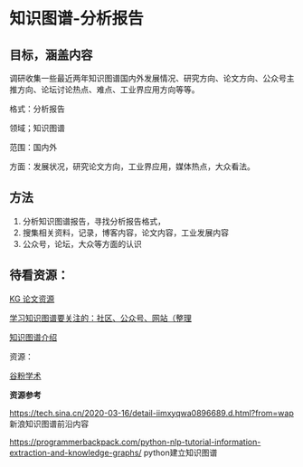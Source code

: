 # 知识图谱-分析报告

## 目标，涵盖内容

调研收集一些最近两年知识图谱国内外发展情况、研究方向、论文方向、公众号主推方向、论坛讨论热点、难点、工业界应用方向等等。

格式：分析报告

领域；知识图谱

范围：国内外

方面：发展状况，研究论文方向，工业界应用，媒体热点，大众看法。

## 方法

1. 分析知识图谱报告，寻找分析报告格式，
2. 搜集相关资料，记录，博客内容，论文内容，工业发展内容
3. 公众号，论坛，大众等方面的认识

## 待看资源：

[KG 论文资源](https://github.com/wds-seu/Knowledge-Graph-Publications)

[学习知识图谱要关注的：社区、公众号、网站（整理](https://blog.csdn.net/qq_36097334/article/details/84671697)

[知识图谱介绍](https://www.jiqizhixin.com/articles/2018-06-20-4)

资源：

[谷粉学术](https://gfsoso.99lb.net/scholar.html)

**资源参考**

https://tech.sina.cn/2020-03-16/detail-iimxyqwa0896689.d.html?from=wap  新浪知识图谱前沿内容

https://programmerbackpack.com/python-nlp-tutorial-information-extraction-and-knowledge-graphs/  python建立知识图谱